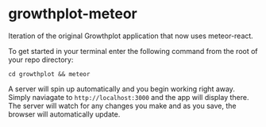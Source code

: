 # growthplot-meteor

Iteration of the original Growthplot application that now uses meteor-react.

To get started in your terminal enter the following command from the root of your repo directory:

`cd growthplot && meteor`

A server will spin up automatically and you begin working right away. Simply naviagate to `http://localhost:3000` and the app will display there. The server will watch for any changes you make and as you save, the browser will automatically update.
